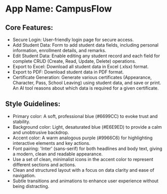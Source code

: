 # **App Name**: CampusFlow

## Core Features:

- Secure Login: User-friendly login page for secure access.
- Add Student Data: Form to add student data fields, including personal information, enrollment details, and remarks.
- Edit Student Data: Enable editing any student record and each field for complete CRUD (Create, Read, Update, Delete) operations.
- Export to Excel: Download all student data in Excel (.xlsx) format.
- Export to PDF: Download student data in PDF format.
- Certificate Generation: Generate various certificates (Appearance, Character, Pass, School Leaving) using student data, and save or print. An AI tool reasons about which data is required for a given certificate.

## Style Guidelines:

- Primary color: A soft, professional blue (#6699CC) to evoke trust and stability.
- Background color: Light, desaturated blue (#E6E9ED) to provide a calm and unobtrusive backdrop.
- Accent color: A warm analogous purple (#9966C6) for highlighting interactive elements and key actions.
- Font pairing: 'Inter' (sans-serif) for both headlines and body text, giving a modern, clean and readable appearance.
- Use a set of clean, minimalist icons in the accent color to represent different sections and actions.
- Clean and structured layout with a focus on data clarity and ease of navigation.
- Subtle transitions and animations to enhance user experience without being distracting.
